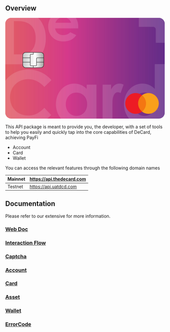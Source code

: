 
## Overview

![](./images/deCard.jpeg)

This API package is meant to provide you, the developer, with a set of tools to help you easily and quickly tap into the core capabilities of DeCard, achieving PayFi
- Account
- Card
- Wallet

You can access the relevant features through the following domain names

| Mainnet | https://api.thedecard.com         |
| ------- | --------------------------------- |
| Testnet | https://api.uatdcd.com |


## Documentation
Please refer to our extensive for more information.

### [Web Doc](./web/README_ZH.md)

### [Interaction Flow](./flow/readme.md)

### [Captcha](./captcha/readme.md)

### [Account](./account/readme.md)
### [Card](./card/readme.md)
### [Asset](./asset/readme.md)
### [Wallet](./wallet/readme.md)
### [ErrorCode](./error-code/readme.md)







